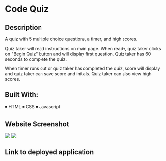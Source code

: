 # Code Quiz

## Description
A quiz with 5 multiple choice questions, a timer, and high scores.

Quiz taker will read instructions on main page. When ready, quiz taker clicks on "Begin Quiz" button
and will display first question. Quiz taker has 60 seconds to complete the quiz.

When timer runs out or quiz taker has completed the quiz, score will display and quiz taker can save score
and initials. Quiz taker can also view high scores.

## Built With:
◾ HTML
◾ CSS
◾ Javascript

## Website Screenshot
<img src = "C:\Users\valer\Documents\Coding BootCamp\Challenges\5-Questions-Coding-Quiz\images\main-page.PNG">
<img src = "C:\Users\valer\Documents\Coding BootCamp\Challenges\5-Questions-Coding-Quiz\images\question-display.PNG">

## Link to deployed application
<!-- update soon -->